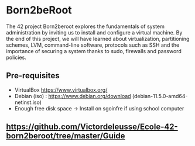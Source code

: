 # Born2beRoot

The 42 project Born2beroot explores the fundamentals of system administration by inviting us to install and configure a virtual machine. By the end of this project, we will have learned about virtualization, partitioning schemes, LVM, command-line software, protocols such as SSH and the importance of securing a system thanks to sudo, firewalls and password policies.

## Pre-requisites

* VirtualBox https://www.virtualbox.org/
* Debian (iso) : https://www.debian.org/download (debian-11.5.0-amd64-netinst.iso)
* Enough free disk space -> Install on sgoinfre if using school computer

## https://github.com/Victordeleusse/Ecole-42-born2beroot/tree/master/Guide

